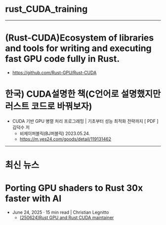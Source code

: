 # rust_CUDA_training


<hr />

# (Rust-CUDA)Ecosystem of libraries and tools for writing and executing fast GPU code fully in Rust. 
- https://github.com/Rust-GPU/Rust-CUDA

# 한국) CUDA설명한 책(C언어로 설명했지만 러스트 코드로 바꿔보자)

- CUDA 기반 GPU 병렬 처리 프로그래밍 | 기초부터 성능 최적화 전략까지 [ PDF ] 김덕수 저
  - 비제이퍼블릭(BJ퍼블릭) 2023.05.24.
  - https://m.yes24.com/goods/detail/119131462

<hr />

# 최신 뉴스

# Porting GPU shaders to Rust 30x faster with AI
- June 24, 2025 · 15 min read | Christian Legnitto
  - [(250624)Rust GPU and Rust CUDA maintainer](https://rust-gpu.github.io/blog/2025/06/24/vulkan-shader-port/)
